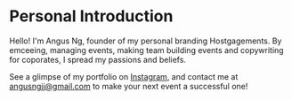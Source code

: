 # Personal Introduction

Hello! I'm Angus Ng, founder of my personal branding Hostgagements. By emceeing, managing events, making team building events and copywriting for coporates, I spread my passions and beliefs.

See a glimpse of my portfolio on [Instagram](https://www.instagram.com/angushostgagements/), and contact me at angusngjj@gmail.com to make your next event a successful one!
